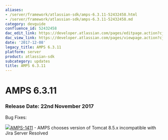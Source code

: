 ```yaml
---
aliases:
- /server/framework/atlassian-sdk/amps-6.3.11-52432458.html
- /server/framework/atlassian-sdk/amps-6.3.11-52432458.md
category: devguide
confluence_id: 52432458
dac_edit_link: https://developer.atlassian.com/pages/editpage.action?cjm=wozere&pageId=52432458
dac_view_link: https://developer.atlassian.com/pages/viewpage.action?cjm=wozere&pageId=52432458
date: '2017-12-08'
legacy_title: AMPS 6.3.11
platform: server
product: atlassian-sdk
subcategory: updates
title: AMPS 6.3.11
---
```

# AMPS 6.3.11

### Release Date: 22nd November 2017

Bug Fixes:

<a href="https://ecosystem.atlassian.net/browse/AMPS-1411?src=confmacro" class="jira-issue-key"><img src="https://ecosystem.atlassian.net/secure/viewavatar?size=xsmall&amp;avatarId=15303&amp;avatarType=issuetype" class="icon" />AMPS-1411</a> - AMPS chooses version of Tomcat 8.5.x incompatible with Jira Server Resolved

























































































































































































































































































